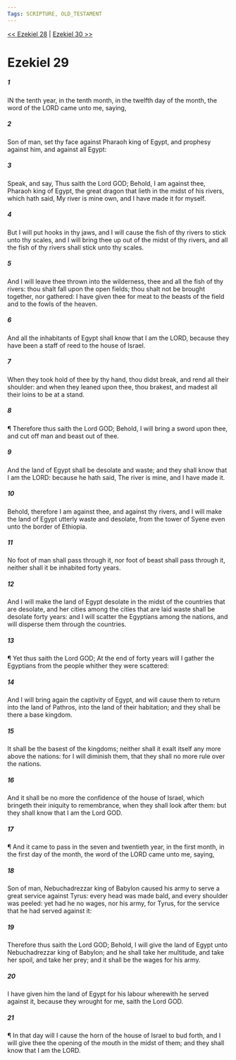 ```yaml
---
Tags: SCRIPTURE, OLD_TESTAMENT
---
```


[<< Ezekiel 28](OLD_TESTAMENT/26_Ezekiel/Ezekiel_28.md) | [Ezekiel 30 >>](OLD_TESTAMENT/26_Ezekiel/Ezekiel_30.md)

# Ezekiel 29

##### 1
 IN the tenth year, in the tenth month, in the twelfth day of the month, the word of the LORD came unto me, saying,
##### 2
 Son of man, set thy face against Pharaoh king of Egypt, and prophesy against him, and against all Egypt:
##### 3
 Speak, and say, Thus saith the Lord GOD; Behold, I am against thee, Pharaoh king of Egypt, the great dragon that lieth in the midst of his rivers, which hath said, My river is mine own, and I have made it for myself.
##### 4
 But I will put hooks in thy jaws, and I will cause the fish of thy rivers to stick unto thy scales, and I will bring thee up out of the midst of thy rivers, and all the fish of thy rivers shall stick unto thy scales.
##### 5
 And I will leave thee thrown into the wilderness, thee and all the fish of thy rivers: thou shalt fall upon the open fields; thou shalt not be brought together, nor gathered: I have given thee for meat to the beasts of the field and to the fowls of the heaven.
##### 6
 And all the inhabitants of Egypt shall know that I am the LORD, because they have been a staff of reed to the house of Israel.
##### 7
 When they took hold of thee by thy hand, thou didst break, and rend all their shoulder: and when they leaned upon thee, thou brakest, and madest all their loins to be at a stand.
##### 8
 ¶ Therefore thus saith the Lord GOD; Behold, I will bring a sword upon thee, and cut off man and beast out of thee.
##### 9
 And the land of Egypt shall be desolate and waste; and they shall know that I am the LORD: because he hath said, The river is mine, and I have made it.
##### 10
 Behold, therefore I am against thee, and against thy rivers, and I will make the land of Egypt utterly waste and desolate, from the tower of Syene even unto the border of Ethiopia.
##### 11
 No foot of man shall pass through it, nor foot of beast shall pass through it, neither shall it be inhabited forty years.
##### 12
 And I will make the land of Egypt desolate in the midst of the countries that are desolate, and her cities among the cities that are laid waste shall be desolate forty years: and I will scatter the Egyptians among the nations, and will disperse them through the countries.
##### 13
 ¶ Yet thus saith the Lord GOD; At the end of forty years will I gather the Egyptians from the people whither they were scattered:
##### 14
 And I will bring again the captivity of Egypt, and will cause them to return into the land of Pathros, into the land of their habitation; and they shall be there a base kingdom.
##### 15
 It shall be the basest of the kingdoms; neither shall it exalt itself any more above the nations: for I will diminish them, that they shall no more rule over the nations.
##### 16
 And it shall be no more the confidence of the house of Israel, which bringeth their iniquity to remembrance, when they shall look after them: but they shall know that I am the Lord GOD.
##### 17
 ¶ And it came to pass in the seven and twentieth year, in the first month, in the first day of the month, the word of the LORD came unto me, saying,
##### 18
 Son of man, Nebuchadrezzar king of Babylon caused his army to serve a great service against Tyrus: every head was made bald, and every shoulder was peeled: yet had he no wages, nor his army, for Tyrus, for the service that he had served against it:
##### 19
 Therefore thus saith the Lord GOD; Behold, I will give the land of Egypt unto Nebuchadrezzar king of Babylon; and he shall take her multitude, and take her spoil, and take her prey; and it shall be the wages for his army.
##### 20
 I have given him the land of Egypt for his labour wherewith he served against it, because they wrought for me, saith the Lord GOD.
##### 21
 ¶ In that day will I cause the horn of the house of Israel to bud forth, and I will give thee the opening of the mouth in the midst of them; and they shall know that I am the LORD.
